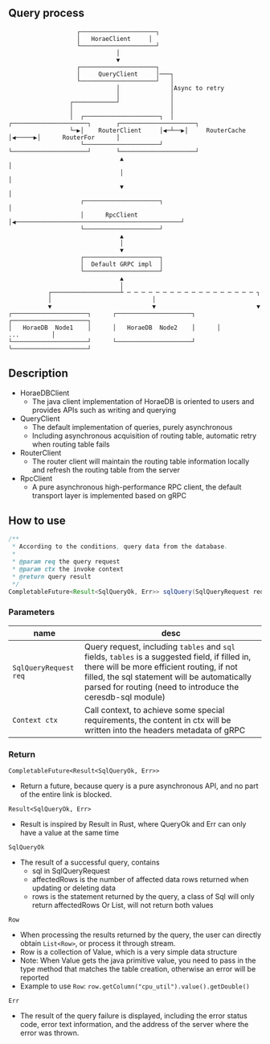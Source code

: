 ## Query process

```
                   ┌─────────────────────┐
                   │   HoraeClient     │
                   └─────────────────────┘
                              │
                              ▼
                   ┌─────────────────────┐
                   │     QueryClient     │───┐
                   └─────────────────────┘   │
                              │              │Async to retry
                              │              │
                 ┌────────────┘              │
                 │                           │
                 │  ┌─────────────────────┐  │   ┌─────────────────────┐       ┌─────────────────────┐
                 └─▶│    RouterClient     │◀─┴──▶│     RouterCache     │◀─────▶│      RouterFor      │
                    └─────────────────────┘      └─────────────────────┘       └─────────────────────┘
                               ▲                                                          │
                               │                                                          │
                               ▼                                                          │
                    ┌─────────────────────┐                                               │
                    │      RpcClient      │◀──────────────────────────────────────────────┘
                    └─────────────────────┘
                               ▲
                               │
                               ▼
                    ┌─────────────────────┐
                    │  Default GRPC impl  │
                    └─────────────────────┘
                               ▲
                               │
           ┌───────────────────┴ ─ ─ ─ ─ ─ ─ ─ ─ ─ ─ ─ ─ ─ ─ ─ ─ ─ ─ ┐
           │                            │
           ▼                            ▼                            ▼
┌─────────────────────┐      ┌─────────────────────┐      ┌─────────────────────┐
│   HoraeDB  Node1    │      │   HoraeDB  Node2    │      │         ...         │
└─────────────────────┘      └─────────────────────┘      └─────────────────────┘
```

## Description
- HoraeDBClient
  - The java client implementation of HoraeDB is oriented to users and provides APIs such as writing and querying
- QueryClient
  - The default implementation of queries, purely asynchronous
  - Including asynchronous acquisition of routing table, automatic retry when routing table fails
- RouterClient
  - The router client will maintain the routing table information locally and refresh the routing table from the server
- RpcClient
  - A pure asynchronous high-performance RPC client, the default transport layer is implemented based on gRPC


## How to use

```java
/**
 * According to the conditions, query data from the database.
 *
 * @param req the query request
 * @param ctx the invoke context
 * @return query result
 */
CompletableFuture<Result<SqlQueryOk, Err>> sqlQuery(SqlQueryRequest req, Context ctx);
```

### Parameters
| name                  | desc                                                                                                                                                                                                                                                        |
|-----------------------|-------------------------------------------------------------------------------------------------------------------------------------------------------------------------------------------------------------------------------------------------------------|
| `SqlQueryRequest req` | Query request, including `tables` and `sql` fields, `tables` is a suggested field, if filled in, there will be more efficient routing, if not filled, the sql statement will be automatically parsed for routing (need to introduce the ceresdb-sql module) |
| `Context ctx`         | Call context, to achieve some special requirements, the content in ctx will be written into the headers metadata of gRPC                                                                                                                                    |

### Return

`CompletableFuture<Result<SqlQueryOk, Err>>`
-  Return a future, because query is a pure asynchronous API, and no part of the entire link is blocked.

`Result<SqlQueryOk, Err>`
- Result is inspired by Result in Rust, where QueryOk and Err can only have a value at the same time

`SqlQueryOk`
 - The result of a successful query, contains
   - sql in SqlQueryRequest
   - affectedRows is the number of affected data rows returned when updating or deleting data
   - rows is the statement returned by the query, a class of Sql will only return affectedRows Or List<Rows>, will not return both values

`Row`
- When processing the results returned by the query, the user can directly obtain `List<Row>`, or process it through stream.
- Row is a collection of Value, which is a very simple data structure
- Note: When Value gets the java primitive value, you need to pass in the type method that matches the table creation, otherwise an error will be reported
- Example to use `Row`: `row.getColumn("cpu_util").value().getDouble()
  `

`Err`
- The result of the query failure is displayed, including the error status code, error text information, and the address of the server where the error was thrown.


